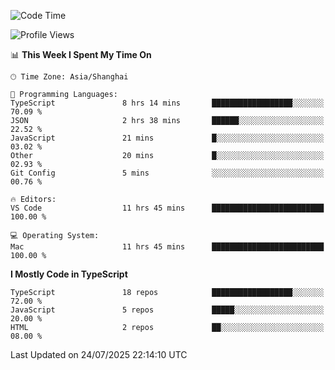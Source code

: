 <!--START_SECTION:waka-->
![Code Time](http://img.shields.io/badge/Code%20Time-8%2C002%20hrs%2051%20mins-blue)

![Profile Views](http://img.shields.io/badge/Profile%20Views-4-blue)

📊 **This Week I Spent My Time On** 

```text
🕑︎ Time Zone: Asia/Shanghai

💬 Programming Languages: 
TypeScript               8 hrs 14 mins       ██████████████████░░░░░░░   70.09 % 
JSON                     2 hrs 38 mins       ██████░░░░░░░░░░░░░░░░░░░   22.52 % 
JavaScript               21 mins             █░░░░░░░░░░░░░░░░░░░░░░░░   03.02 % 
Other                    20 mins             █░░░░░░░░░░░░░░░░░░░░░░░░   02.93 % 
Git Config               5 mins              ░░░░░░░░░░░░░░░░░░░░░░░░░   00.76 % 

🔥 Editors: 
VS Code                  11 hrs 45 mins      █████████████████████████   100.00 % 

💻 Operating System: 
Mac                      11 hrs 45 mins      █████████████████████████   100.00 % 
```

**I Mostly Code in TypeScript** 

```text
TypeScript               18 repos            ██████████████████░░░░░░░   72.00 % 
JavaScript               5 repos             █████░░░░░░░░░░░░░░░░░░░░   20.00 % 
HTML                     2 repos             ██░░░░░░░░░░░░░░░░░░░░░░░   08.00 % 
```




 Last Updated on 24/07/2025 22:14:10 UTC
<!--END_SECTION:waka-->
